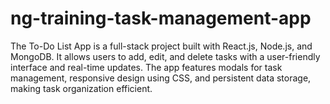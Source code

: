 # ng-training-task-management-app
The To-Do List App is a full-stack project built with React.js, Node.js, and MongoDB. It allows users to add, edit, and delete tasks with a user-friendly interface and real-time updates. The app features modals for task management, responsive design using CSS, and persistent data storage, making task organization efficient.
